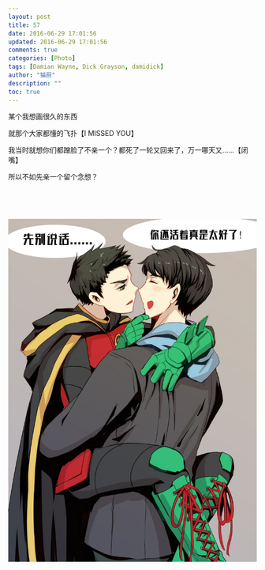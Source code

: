 ```yaml
---
layout: post
title: 57
date: 2016-06-29 17:01:56
updated: 2016-06-29 17:01:56
comments: true
categories: [Photo]
tags: [Damian Wayne, Dick Grayson, damidick]
author: "猫厨"
description: ""
toc: true
---
```


<p>某个我想画很久的东西</p> 
<p>就那个大家都懂的飞扑【I MISSED YOU】</p> 
<p>我当时就想你们都蹭脸了不亲一个？都死了一轮又回来了，万一哪天又......【闭嘴】</p> 
<p>所以不如先亲一个留个念想？</p> 
<p><br /></p> 
<p><br /></p>

![](https://raw.githubusercontent.com/alicewish/meowchain247/master/img_cVZNdzJtQk9JV2Q1VmNaMkpsNFFDL3IyWlZSWnQ2NGdTVTd6am1HSWpiR21lRENhYi9Xblh3PT0.jpg)